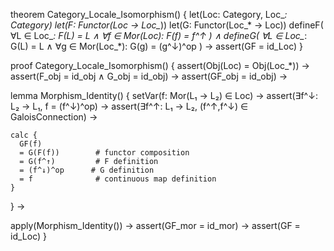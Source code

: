theorem Category_Locale_Isomorphism() {
  let(Loc: Category, Loc_*: Category)
  let(F: Functor(Loc → Loc_*))
  let(G: Functor(Loc_* → Loc))
  defineF(
    ∀L ∈ Loc_*: F(L) = L ∧
    ∀f ∈ Mor(Loc): F(f) = f^↑
  ) ∧
  defineG(
    ∀L ∈ Loc_*: G(L) = L ∧
    ∀g ∈ Mor(Loc_*): G(g) = (g^↓)^op
  ) →
  assert(GF = id_Loc)
}

proof Category_Locale_Isomorphism() {
  assert(Obj(Loc) = Obj(Loc_*)) →
  assert(F_obj = id_obj ∧ G_obj = id_obj) →
  assert(GF_obj = id_obj) →
  
  lemma Morphism_Identity() {
    setVar(f: Mor(L₁ → L₂) ∈ Loc) →
    assert(∃f^↓: L₂ → L₁, f = (f^↓)^op) →
    assert(∃f^↑: L₁ → L₂, (f^↑,f^↓) ∈ GaloisConnection) →
    
    calc {
      GF(f)
      = G(F(f))        # functor composition
      = G(f^↑)         # F definition
      = (f^↓)^op      # G definition
      = f              # continuous map definition
    }
  } →
  
  apply(Morphism_Identity()) →
  assert(GF_mor = id_mor) →
  assert(GF = id_Loc)
}